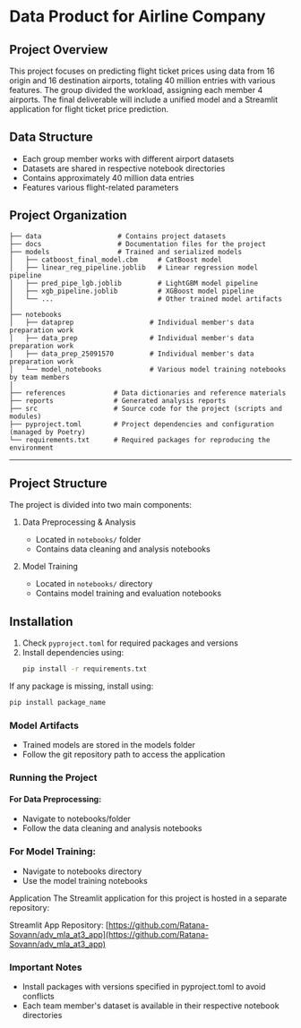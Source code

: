 # Data Product for Airline Company

## Project Overview
This project focuses on predicting flight ticket prices using data from 16 origin and 16 destination airports, totaling 40 million entries with various features. The group divided the workload, assigning each member 4 airports. The final deliverable will include a unified model and a Streamlit application for flight ticket price prediction.

## Data Structure
- Each group member works with different airport datasets
- Datasets are shared in respective notebook directories  
- Contains approximately 40 million data entries
- Features various flight-related parameters

## Project Organization

```
├── data                   # Contains project datasets
├── docs                   # Documentation files for the project
├── models                 # Trained and serialized models
│   ├── catboost_final_model.cbm     # CatBoost model
│   ├── linear_reg_pipeline.joblib   # Linear regression model pipeline
│   ├── pred_pipe_lgb.joblib         # LightGBM model pipeline
│   ├── xgb_pipeline.joblib          # XGBoost model pipeline
│   └── ...                          # Other trained model artifacts
│
├── notebooks   
│   ├── dataprep                   # Individual member's data preparation work
│   ├── data_prep                  # Individual member's data preparation work
│   ├── data_prep_25091570         # Individual member's data preparation work
│   └── model_notebooks            # Various model training notebooks by team members
│
├── references            # Data dictionaries and reference materials
├── reports               # Generated analysis reports
├── src                   # Source code for the project (scripts and modules)
├── pyproject.toml        # Project dependencies and configuration (managed by Poetry)
└── requirements.txt      # Required packages for reproducing the environment
```
--------------------------------


## Project Structure
The project is divided into two main components:

1. Data Preprocessing & Analysis
   - Located in `notebooks/` folder
   - Contains data cleaning and analysis notebooks
   
2. Model Training
   - Located in `notebooks/` directory
   - Contains model training and evaluation notebooks

## Installation
1. Check `pyproject.toml` for required packages and versions
2. Install dependencies using:
   ```bash
   pip install -r requirements.txt
   ```   


If any package is missing, install using:
```bash
pip install package_name
```      


### Model Artifacts

- Trained models are stored in the models folder
- Follow the git repository path to access the application

### Running the Project

#### For Data Preprocessing:

- Navigate to notebooks/folder
- Follow the data cleaning and analysis notebooks


### For Model Training:

- Navigate to notebooks directory
- Use the model training notebooks

Application
The Streamlit application for this project is hosted in a separate repository:

Streamlit App Repository: [https://github.com/Ratana-Sovann/adv_mla_at3_app](https://github.com/Ratana-Sovann/adv_mla_at3_app)


### Important Notes

- Install packages with versions specified in pyproject.toml to avoid conflicts
- Each team member's dataset is available in their respective notebook directories